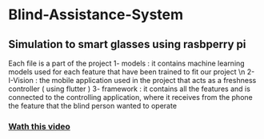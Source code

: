 # Blind-Assistance-System
Simulation to smart glasses using rasbperry pi 
-------------------------------------------------------
 Each file is a part of the project
 1- models : it contains machine learning models used for each feature that have been trained to fit our project \n
 2- I-Vision : the mobile application used in the project that acts as a freshness controller ( using flutter )
 3- framework : it contains all the features and is connected to the controlling application, where it receives from the phone the feature that the blind person wanted to operate

### [Wath this video](https://drive.google.com/file/d/1S8dn14jmaFCM69SQZvRCMISUKWJjwi0_/view)
